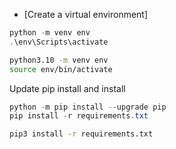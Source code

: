 - [Create a virtual environment]

```Powershell
python -m venv env
.\env\Scripts\activate
```

```bash
python3.10 -m venv env
source env/bin/activate
```

Update pip install and install
```Powershell
python -m pip install --upgrade pip
pip install -r requirements.txt
```

```bash
pip3 install -r requirements.txt
```